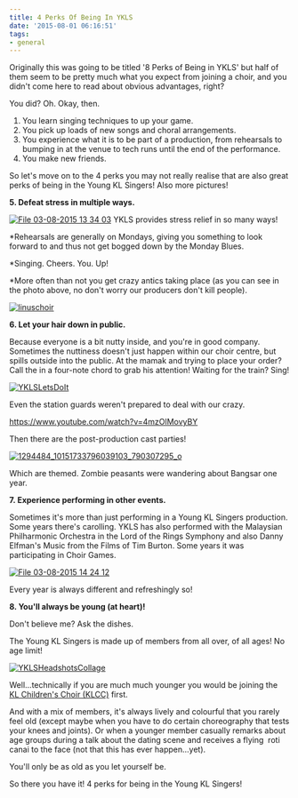 ```yaml
---
title: 4 Perks Of Being In YKLS
date: '2015-08-01 06:16:51'
tags:
- general
---
```


Originally this was going to be titled '8 Perks of Being in YKLS' but half of them seem to be pretty much what you expect from joining a choir, and you didn't come here to read about obvious advantages, right?

You did? Oh. Okay, then.

1. You learn singing techniques to up your game.
2. You pick up loads of new songs and choral arrangements.
3. You experience what it is to be part of a production, from rehearsals to bumping in at the venue to tech runs until the end of the performance.
4. You make new friends.

So let's move on to the 4 perks you may not really realise that are also great perks of being in the Young KL Singers! Also more pictures!


**5. Defeat stress in multiple ways.**



[![File 03-08-2015 13 34 03](http://www.youngklsingers.com/wp-content/uploads/2015/08/File-03-08-2015-13-34-03.jpeg)](http://www.youngklsingers.com/wp-content/uploads/2015/08/File-03-08-2015-13-34-03.jpeg)
YKLS provides stress relief in so many ways!

*Rehearsals are generally on Mondays, giving you something to look forward to and thus not get bogged down by the Monday Blues.

	
*Singing. Cheers. You. Up!

	
*More often than not you get crazy antics taking place (as you can see in the photo above, no don't worry our producers don't kill people).

[![linuschoir](http://www.youngklsingers.com/wp-content/uploads/2014/09/linuschoir.jpg)](http://www.youngklsingers.com/wp-content/uploads/2014/09/linuschoir.jpg)


**6. Let your hair down in public.**


Because everyone is a bit nutty inside, and you're in good company. Sometimes the nuttiness doesn't just happen within our choir centre, but spills outside into the public. At the mamak and trying to place your order? Call the 
 in a four-note chord to grab his attention! Waiting for the train? Sing!


[![YKLSLetsDoIt](http://www.youngklsingers.com/wp-content/uploads/2014/07/YKLSLetsDoIt-e1405188909927.jpg)](http://www.youngklsingers.com/wp-content/uploads/2014/07/YKLSLetsDoIt-e1405188909927.jpg)

Even the station guards weren't prepared to deal with our crazy.

https://www.youtube.com/watch?v=4mzOlMovyBY

Then there are the post-production cast parties!


[![1294484_10151733796039103_790307295_o](http://www.youngklsingers.com/wp-content/uploads/2015/08/1294484_10151733796039103_790307295_o.jpg)](http://www.youngklsingers.com/wp-content/uploads/2015/08/1294484_10151733796039103_790307295_o.jpg)

Which are themed. Zombie peasants were wandering about Bangsar one year.

**7. Experience performing in other events.**


Sometimes it's more than just performing in a Young KL Singers production. Some years there's carolling. YKLS has also performed with the Malaysian Philharmonic Orchestra in the 
Lord of the Rings Symphony and also 
Danny Elfman's Music from the Films of Tim Burton. Some years it was participating in Choir Games.


[![File 03-08-2015 14 24 12](http://www.youngklsingers.com/wp-content/uploads/2015/08/File-03-08-2015-14-24-12-1024x1024.jpeg)](http://www.youngklsingers.com/wp-content/uploads/2015/08/File-03-08-2015-14-24-12.jpeg)

Every year is always different and refreshingly so!


**8. You'll always be young (at heart)!**


Don't believe me? Ask the dishes.

The Young KL Singers is made up of members from all over, of all ages! No age limit!


[![YKLSHeadshotsCollage](http://www.youngklsingers.com/wp-content/uploads/2014/07/YKLSHeadshotsCollage.jpg)](http://www.youngklsingers.com/wp-content/uploads/2014/07/YKLSHeadshotsCollage.jpg)

Well...technically if you are much much younger you would be joining the 
[KL Children's Choir (KLCC)](http://www.youngchoral.my/courses/the-kl-childrens-choir) first.

And with a mix of members, it's always lively and colourful that you rarely feel old (except maybe when you have to do certain choreography that tests your knees and joints). Or when a younger member casually remarks about age groups during a talk about the dating scene and receives a flying 
roti canai to the face (not that this has ever happen...yet).

You'll only be as old as you let yourself be.

So there you have it! 4 perks for being in the Young KL Singers!
